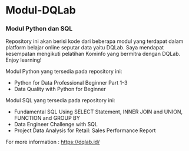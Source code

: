 # Modul-DQLab
### Modul Python dan SQL

Repository ini akan berisi kode dari beberapa modul yang terdapat dalam platform belajar online seputar data yaitu DQLab. Saya mendapat kesempatan mengikuti pelatihan Kominfo yang bermitra dengan DQLab. Enjoy learning!

Modul Python yang tersedia pada repository ini:
* Python for Data Professional Beginner Part 1-3
* Data Quality with Python for Beginner

Modul SQL yang tersedia pada repository ini:
* Fundamental SQL Using SELECT Statement, INNER JOIN and UNION, FUNCTION and GROUP BY
* Data Engineer Challenge with SQL
* Project Data Analysis for Retail: Sales Performance Report

For more information : https://dqlab.id/
